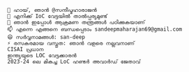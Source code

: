 
    👋 ഹായ്, ഞാൻ @സന്ദീപ്മഹാരാജൻ
    👀 എനിക്ക് IoC വേട്ടയിൽ താൽപ്പര്യമുണ്ട്
    🌱 ഞാൻ ഇപ്പോൾ ആക്രമണ തന്ത്രങ്ങൾ പഠിക്കുകയാണ്
    📫 എന്നെ എങ്ങനെ ബന്ധപ്പെടാം sandeepmaharajan69@gmail.com
    😄 സർവ്വനാമങ്ങൾ: san-deep
    ⚡ രസകരമായ വസ്തുത: ഞാൻ വളരെ നല്ലവനാണ്
    CISAI പ്രധാന
    ഇന്ത്യയുടെ LOC വേട്ടക്കാരൻ
    2023-24 ലെ മികച്ച LoC ഹണ്ടർ അവാർഡ് ജേതാവ്


